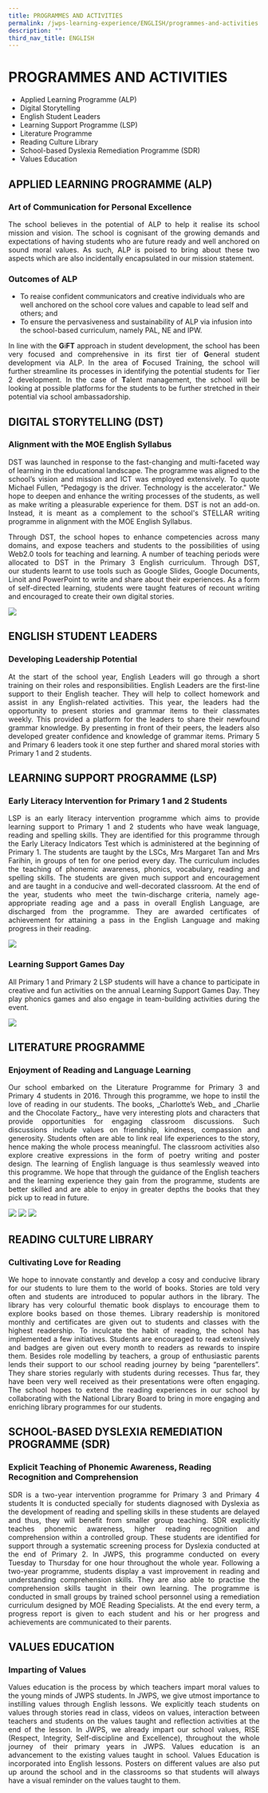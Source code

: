 ```yaml
---
title: PROGRAMMES AND ACTIVITIES
permalink: /jwps-learning-experience/ENGLISH/programmes-and-activities
description: ""
third_nav_title: ENGLISH
---
```

# PROGRAMMES AND ACTIVITIES

*   Applied Learning Programme (ALP)  
*   Digital Storytelling
*   English Student Leaders
*   Learning Support Programme (LSP)
*   Literature Programme
*   Reading Culture Library
*   School-based Dyslexia Remediation Programme (SDR)
*   Values Education

## APPLIED LEARNING PROGRAMME (ALP)

### Art of Communication for Personal Excellence

<p style="text-align: justify;">The school believes in the potential of ALP to help it realise its school mission and vision. The school is cognisant of the growing demands and expectations of having students who are future ready and well anchored on sound moral values. As such, ALP is poised to bring about these two aspects which are also incidentally encapsulated in our mission statement. </p>

### Outcomes of ALP

*   <span style="text-align: justify;">To reaise confident communicators and creative individuals who are well anchored on the school core values and capable to lead self and others; and </span>
*   <span style="text-align: justify;">To ensure the pervasiveness and sustainability of ALP via infusion into the school-based curriculum, namely PAL, NE and IPW. </span>

<p style="text-align: justify;"> In line with the <b>G</b>i<b>FT</b> approach in student development, the school has been very focused and comprehensive in its first tier of <b>G</b>eneral student development via ALP. In the area of <b>F</b>ocused Training, the school will further streamline its processes in identifying the potential students for Tier 2 development. In the case of <b>T</b>alent management, the school will be looking at possible platforms for the students to be further stretched in their potential via school ambassadorship. </p>

## DIGITAL STORYTELLING (DST)

### Alignment with the MOE English Syllabus

<p style="text-align: justify;"> DST was launched in response to the fast-changing and multi-faceted way of learning in the educational landscape. The programme was aligned to the school’s vision and mission and ICT was employed extensively. To quote Michael Fullen, “Pedagogy is the driver. Technology is the accelerator." We hope to deepen and enhance the writing processes of the students, as well as make writing a pleasurable experience for them. DST is not an add-on. Instead, it is meant as a complement to the school's STELLAR writing programme in alignment with the MOE English Syllabus. </p>

<p style="text-align: justify;"> Through DST, the school hopes to enhance competencies across many domains, and expose teachers and students to the possibilities of using Web2.0 tools for teaching and learning. A number of teaching periods were allocated to DST in the Primary 3 English curriculum. Through DST, our students learnt to use tools such as Google Slides, Google Documents, Linoit and PowerPoint to write and share about their experiences. As a form of self-directed learning, students were taught features of recount writing and encouraged to create their own digital stories. </p>

![](/images/JWPS%20LEARNING%20EXPERIENCE/PROGRAMMES%20AND%20ACTIVITIES/Digital%20Storytelling.png)
  

## ENGLISH STUDENT LEADERS

### Developing Leadership Potential

<p style="text-align: justify;"> At the start of the school year, English Leaders will go through a short training on their roles and responsibilities. English Leaders are the first-line support to their English teacher. They will help to collect homework and assist in any English-related activities. This year, the leaders had the opportunity to present stories and grammar items to their classmates weekly. This provided a platform for the leaders to share their newfound grammar knowledge. By presenting in front of their peers, the leaders also developed greater confidence and knowledge of grammar items. Primary 5 and Primary 6 leaders took it one step further and shared moral stories with Primary 1 and 2 students. </p>


## LEARNING SUPPORT PROGRAMME (LSP)

### Early Literacy Intervention for Primary 1 and 2 Students

<p style="text-align: justify;"> LSP is an early literacy intervention programme which aims to provide learning support to Primary 1 and 2 students who have weak language, reading and spelling skills. They are identified for this programme through the Early Literacy Indicators Test which is administered at the beginning of Primary 1. The students are taught by the LSCs, Mrs Margaret Tan and Mrs Farihin, in groups of ten for one period every day. The curriculum includes the teaching of phonemic awareness, phonics, vocabulary, reading and spelling skills. The students are given much support and encouragement and are taught in a conducive and well-decorated classroom. At the end of the year, students who meet the twin-discharge criteria, namely age-appropriate reading age and a pass in overall English Language, are discharged from the programme. They are awarded certificates of achievement for attaining a pass in the English Language and making progress in their reading. </p>

![](/images/JWPS%20LEARNING%20EXPERIENCE/PROGRAMMES%20AND%20ACTIVITIES/Learning%20Support%20Programme%201.png)

### Learning Support Games Day

<p style="text-align: justify;"> All Primary 1 and Primary 2 LSP students will have a chance to participate in creative and fun activities on the annual Learning Support Games Day. They play phonics games and also engage in team-building activities during the event. </p>

![](/images/JWPS%20LEARNING%20EXPERIENCE/PROGRAMMES%20AND%20ACTIVITIES/Learning%20Support%20Programme%202.png)  

## LITERATURE PROGRAMME

### Enjoyment of Reading and Language Learning

<p style="text-align: justify;"> Our school embarked on the Literature Programme for Primary 3 and Primary 4 students in 2016. Through this programme, we hope to instil the love of reading in our students. The books, _Charlotte’s Web_ and _Charlie and the Chocolate Factory_, have very interesting plots and characters that provide opportunities for engaging classroom discussions. Such discussions include values on friendship, kindness, compassion and generosity. Students often are able to link real life experiences to the story, hence making the whole process meaningful. The classroom activities also explore creative expressions in the form of poetry writing and poster design. The learning of English language is thus seamlessly weaved into this programme. We hope that through the guidance of the English teachers and the learning experience they gain from the programme, students are better skilled and are able to enjoy in greater depths the books that they pick up to read in future. </p>

  
![](/images/JWPS%20LEARNING%20EXPERIENCE/PROGRAMMES%20AND%20ACTIVITIES/Literature%20Programme%203.png)
![](/images/JWPS%20LEARNING%20EXPERIENCE/PROGRAMMES%20AND%20ACTIVITIES/Literature%20Programme%202.png)
![](/images/JWPS%20LEARNING%20EXPERIENCE/PROGRAMMES%20AND%20ACTIVITIES/Literature%20Programme%201.png)

## READING CULTURE LIBRARY

### Cultivating Love for Reading

<p style="text-align: justify;"> We hope to innovate constantly and develop a cosy and conducive library for our students to lure them to the world of books. Stories are told very often and students are introduced to popular authors in the library. The library has very colourful thematic book displays to encourage them to explore books based on those themes. Library readership is monitored monthly and certificates are given out to students and classes with the highest readership. To inculcate the habit of reading, the school has implemented a few initiatives. Students are encouraged to read extensively and badges are given out every month to readers as rewards to inspire them. Besides role modelling by teachers, a group of enthusiastic parents lends their support to our school reading journey by being “parentellers”. They share stories regularly with students during recesses. Thus far, they have been very well received as their presentations were often engaging. The school hopes to extend the reading experiences in our school by collaborating with the National Library Board to bring in more engaging and enriching library programmes for our students. </p>

## SCHOOL-BASED DYSLEXIA REMEDIATION PROGRAMME (SDR)

### Explicit Teaching of Phonemic Awareness, Reading Recognition and Comprehension

<p style="text-align: justify;"> SDR is a two-year intervention programme for Primary 3 and Primary 4 students It is conducted specially for students diagnosed with Dyslexia as the development of reading and spelling skills in these students are delayed and thus, they will benefit from smaller group teaching. SDR explicitly teaches phonemic awareness, higher reading recognition and comprehension within a controlled group. These students are identified for support through a systematic screening process for Dyslexia conducted at the end of Primary 2. In JWPS, this programme conducted on every Tuesday to Thursday for one hour throughout the whole year. Following a two-year programme, students display a vast improvement in reading and understanding comprehension skills. They are also able to practise the comprehension skills taught in their own learning. The programme is conducted in small groups by trained school personnel using a remediation curriculum designed by MOE Reading Specialists. At the end every term, a progress report is given to each student and his or her progress and achievements are communicated to their parents. </p>

## VALUES EDUCATION

### Imparting of Values

<p style="text-align: justify;"> Values education is the process by which teachers impart moral values to the young minds of JWPS students. In JWPS, we give utmost importance to instilling values through English lessons. We explicitly teach students on values through stories read in class, videos on values, interaction between teachers and students on the values taught and reflection activities at the end of the lesson. In JWPS, we already impart our school values, RISE (Respect, Integrity, Self-discipline and Excellence), throughout the whole journey of their primary years in JWPS. Values education is an advancement to the existing values taught in school. Values Education is incorporated into English lessons. Posters on different values are also put up around the school and in the classrooms so that students will always have a visual reminder on the values taught to them. </p>